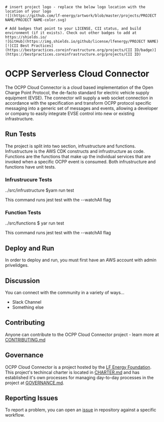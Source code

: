 ```gfm
# insert project logo - replace the below logo location with the location of your logo
![](https://github.com/lf-energy/artwork/blob/master/projects/PROJECT NAME/PROJECT NAME-color.svg)
```

```gfm
# Add badges that point to your LICENSE, CII status, and build environment (if it exists). Check out other badges to add at https://shields.io/
![GitHub](https://img.shields.io/github/license/lfenergy/PROJECT NAME)
[![CII Best Practices](https://bestpractices.coreinfrastructure.org/projects/CII ID/badge)](https://bestpractices.coreinfrastructure.org/projects/CII ID)
```

# OCPP Serverless Cloud Connector

The OCPP Cloud Connector is a cloud based implementation of the Open Charge Point Protocol, the de-facto standard for electric vehicle supply equipment (EVSE). The connector will supply a web socket connection in accordance with the specification and transform OCPP protocol specific messaging into a generic set of messages and events, allowing a developer or company to easily integrate EVSE control into new or existing infrastructure.

## Run Tests

The project is split into two section, infrustructure and functions.  Infrustructure is the AWS CDK constructs and infrustructure as code.  Functions are the functions that make up the individual services that are invoked when a specific OCPP event is consumed.  Both infrustructure and functions have unit tests.  

### Infrustrucure Tests

../src/infrustructure 
$yarn run test

This command runs jest test with the --watchAll flag

### Function Tests

../src/functions
$ yar run test

This command runs jest test with the --watchAll flag

## Deploy and Run

In order to deploy and run, you must first have an AWS account with admin privelidges.  
## Discussion

You can connect with the community in a variety of ways...

- Slack Channel
- Something else

## Contributing
Anyone can contribute to the OCPP Cloud Connector project - learn more at [CONTRIBUTING.md](CONTRIBUTING.md)

## Governance
OCPP Cloud Connector is a project hosted by the [LF Energy Foundation](https://lfenergy.org). This project's techincal charter is located in [CHARTER.md](tsc/CHARTER.md) and has established it's own processes for managing day-to-day processes in the project at [GOVERNANCE.md](GOVERNANCE.md).

## Reporting Issues
To report a problem, you can open an [issue](https://github.com/ChargeNet-Stations/ocpp-cloud-connector/issues) in repository against a specific workflow.
